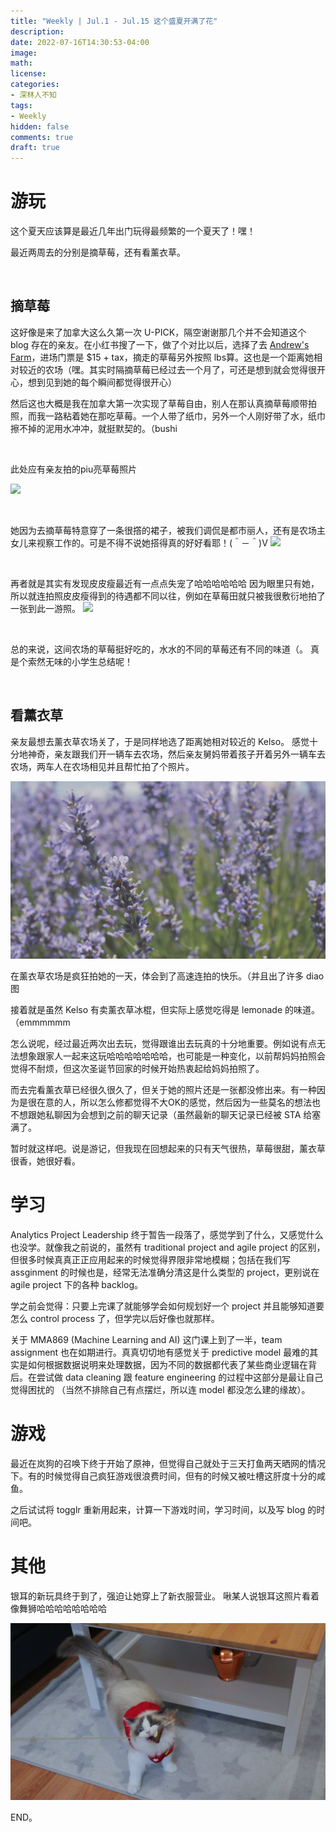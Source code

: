 ```yaml
---
title: "Weekly | Jul.1 - Jul.15 这个盛夏开满了花"
description: 
date: 2022-07-16T14:30:53-04:00
image: 
math: 
license: 
categories:
- 深林人不知
tags:
- Weekly
hidden: false
comments: true
draft: true
---
```


# 游玩

这个夏天应该算是最近几年出门玩得最频繁的一个夏天了！嘿！

最近两周去的分别是摘草莓，还有看薰衣草。

</br>

## 摘草莓

这好像是来了加拿大这么久第一次 U-PICK，隔空谢谢那几个并不会知道这个 blog 存在的亲友。在小红书搜了一下，做了个对比以后，选择了去 [Andrew's Farm](https://www.andrewsscenicacres.com/)，进场门票是 $15 + tax，摘走的草莓另外按照 lbs算。这也是一个距离她相对较近的农场（嘿。其实时隔摘草莓已经过去一个月了，可还是想到就会觉得很开心，想到见到她的每个瞬间都觉得很开心）

然后这也大概是我在加拿大第一次实现了草莓自由，别人在那认真摘草莓顺带拍照，而我一路粘着她在那吃草莓。一个人带了纸巾，另外一个人刚好带了水，纸巾擦不掉的泥用水冲冲，就挺默契的。（bushi

</br>

此处应有亲友拍的piu亮草莓照片 

![](https://raw.githubusercontent.com/Gilgamel/img-host/main/hugo/mmexport1656698127450.jpg)

</br>

她因为去摘草莓特意穿了一条很撘的裙子，被我们调侃是都市丽人，还有是农场主女儿来视察工作的。可是不得不说她搭得真的好好看耶！(＾－＾)V
![](https://raw.githubusercontent.com/Gilgamel/img-host/main/hugo/mmexport1656725975606.jpg)

</br>

再者就是其实有发现皮皮瘦最近有一点点失宠了哈哈哈哈哈哈
因为眼里只有她，所以就连拍照皮皮瘦得到的待遇都不同以往，例如在草莓田就只被我很敷衍地拍了一张到此一游照。
![](https://raw.githubusercontent.com/Gilgamel/img-host/main/hugo/IMG_20220701_121815.jpg)

</br>

总的来说，这间农场的草莓挺好吃的，水水的不同的草莓还有不同的味道（。
真是个索然无味的小学生总结呢！

</br>

## 看薰衣草

亲友最想去薰衣草农场关了，于是同样地选了距离她相对较近的 Kelso。
感觉十分地神奇，亲友跟我们开一辆车去农场，然后亲友舅妈带着孩子开着另外一辆车去农场，两车人在农场相见并且帮忙拍了个照片。

![](https://raw.githubusercontent.com/Gilgamel/img-host/main/hugo/20220710111124_IMG_2236.JPG)

在薰衣草农场是疯狂拍她的一天，体会到了高速连拍的快乐。（并且出了许多 diao 图

接着就是虽然 Kelso 有卖薰衣草冰棍，但实际上感觉吃得是 lemonade 的味道。（emmmmmm

怎么说呢，经过最近两次出去玩，觉得跟谁出去玩真的十分地重要。例如说有点无法想象跟家人一起来这玩哈哈哈哈哈哈哈，也可能是一种变化，以前帮妈妈拍照会觉得不耐烦，但这次圣诞节回家的时候开始热衷起给妈妈拍照了。

而去完看薰衣草已经很久很久了，但关于她的照片还是一张都没修出来。有一种因为是很在意的人，所以怎么修都觉得不大OK的感觉，然后因为一些莫名的想法也不想跟她私聊因为会想到之前的聊天记录（虽然最新的聊天记录已经被 STA 给塞满了。

暂时就这样吧。说是游记，但我现在回想起来的只有天气很热，草莓很甜，薰衣草很香，她很好看。

# 学习

Analytics Project Leadership 终于暂告一段落了，感觉学到了什么，又感觉什么也没学。就像我之前说的，虽然有 traditional project and agile project 的区别，但很多时候真真正正应用起来的时候觉得界限非常地模糊；包括在我们写 assginment 的时候也是，经常无法准确分清这是什么类型的 project，更别说在 agile project 下的各种 backlog。

学之前会觉得：只要上完课了就能够学会如何规划好一个 project 并且能够知道要怎么 control process 了，但学完以后好像也就那样。

关于 MMA869 (Machine Learning and AI) 这门课上到了一半，team assignment 也在如期进行。真真切切地有感觉关于 predictive model 最难的其实是如何根据数据说明来处理数据，因为不同的数据都代表了某些商业逻辑在背后。在尝试做 data cleaning 跟 feature engineering 的过程中这部分是最让自己觉得困扰的 （当然不排除自己有点摆烂，所以连 model 都没怎么建的缘故）。

# 游戏

最近在岚狗的召唤下终于开始了原神，但觉得自己就处于三天打鱼两天晒网的情况下。有的时候觉得自己疯狂游戏很浪费时间，但有的时候又被吐槽这肝度十分的咸鱼。

之后试试将 togglr 重新用起来，计算一下游戏时间，学习时间，以及写 blog 的时间吧。


# 其他

银耳的新玩具终于到了，强迫让她穿上了新衣服营业。
啾某人说银耳这照片看着像舞狮哈哈哈哈哈哈哈哈

![](https://raw.githubusercontent.com/Gilgamel/img-host/main/hugo/20220713170207_IMG_2550.JPG)


END。




